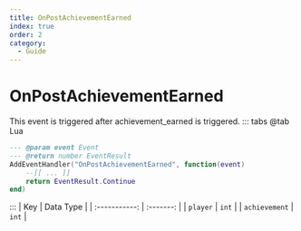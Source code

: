 ```yaml
---
title: OnPostAchievementEarned
index: true
order: 2
category:
  - Guide
---
```


# OnPostAchievementEarned
This event is triggered after achievement_earned is triggered.
::: tabs
@tab Lua
```lua
--- @param event Event
--- @return number EventResult
AddEventHandler("OnPostAchievementEarned", function(event)
    --[[ ... ]]
    return EventResult.Continue
end)
```

:::
|      Key      | Data Type |
| :-----------: | :-------: |
|    `player`   |   `int`   |
| `achievement` |   `int`   |